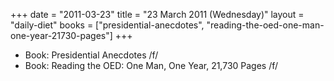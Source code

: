 +++
date = "2011-03-23"
title = "23 March 2011 (Wednesday)"
layout = "daily-diet"
books = ["presidential-anecdotes", "reading-the-oed-one-man-one-year-21730-pages"]
+++


* Book: Presidential Anecdotes /f/
* Book: Reading the OED: One Man, One Year, 21,730 Pages /f/
